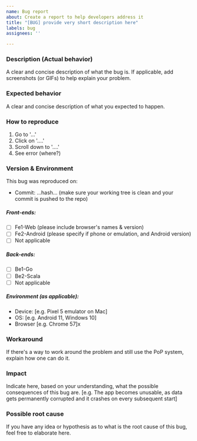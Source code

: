 ```yaml
---
name: Bug report
about: Create a report to help developers address it
title: "[BUG] provide very short description here"
labels: bug
assignees: ''

---
```


### Description (Actual behavior)
A clear and concise description of what the bug is.
If applicable, add screenshots (or GIFs) to help explain your problem.

### Expected behavior
A clear and concise description of what you expected to happen.

### How to reproduce
1. Go to '...'
2. Click on '....'
3. Scroll down to '....'
4. See error (where?)

### Version & Environment
This bug was reproduced on:
- Commit: ...hash... (make sure your working tree is clean and your commit is pushed to the repo)

##### Front-ends:
- [ ] Fe1-Web (please include browser's names & version)
- [ ] Fe2-Android (please specify if phone or emulation, and Android version)
- [ ] Not applicable

##### Back-ends:
- [ ] Be1-Go
- [ ] Be2-Scala
- [ ] Not applicable

##### Environment (as applicable):
 - Device: [e.g. Pixel 5 emulator on Mac]
 - OS: [e.g. Android 11, Windows 10]
 - Browser [e.g. Chrome 57]x

### Workaround
If there's a way to work around the problem and still use the PoP system, explain how one can do it.

### Impact
Indicate here, based on your understanding, what the possible consequences of this bug are.
[e.g. The app becomes unusable, as data gets permanently corrupted and it crashes on every subsequent start]

### Possible root cause
If you have any idea or hypothesis as to what is the root cause of this bug, feel free to elaborate here.
